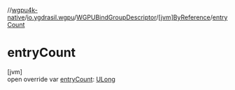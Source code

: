 //[wgpu4k-native](../../../../index.md)/[io.ygdrasil.wgpu](../../index.md)/[WGPUBindGroupDescriptor](../index.md)/[[jvm]ByReference](index.md)/[entryCount](entry-count.md)

# entryCount

[jvm]\
open override var [entryCount](entry-count.md): [ULong](https://kotlinlang.org/api/core/kotlin-stdlib/kotlin/-u-long/index.html)